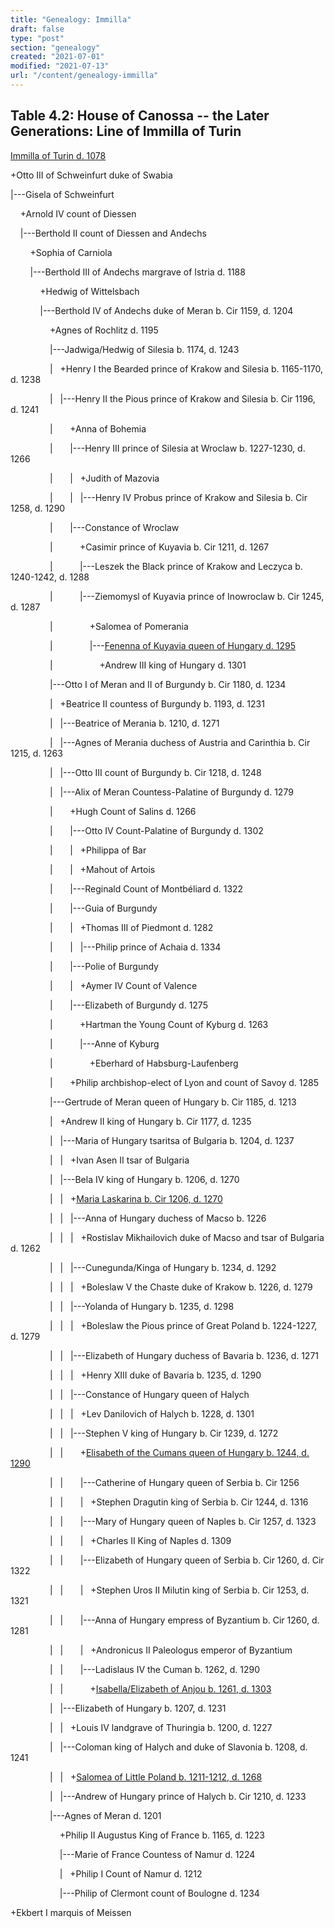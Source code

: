 ```yaml
---
title: "Genealogy: Immilla"
draft: false
type: "post"
section: "genealogy"
created: "2021-07-01"
modified: "2021-07-13"
url: "/content/genealogy-immilla"
---
```

## Table 4.2: House of Canossa -- the Later Generations: Line of Immilla of Turin


[Immilla of Turin d. 1078](https://epistolae.ctl.columbia.edu/woman/128.html)  

+Otto III of Schweinfurt duke of Swabia   

|---Gisela of Schweinfurt   

    +Arnold IV count of Diessen   

    |---Berthold II count of Diessen and Andechs   

        +Sophia of Carniola   

        |---Berthold III of Andechs margrave of Istria d. 1188  

            +Hedwig of Wittelsbach   

            |---Berthold IV of Andechs duke of Meran b. Cir 1159, d. 1204  

                +Agnes of Rochlitz d. 1195  

                |---Jadwiga/Hedwig of Silesia b. 1174, d. 1243  

                |   +Henry I the Bearded prince of Krakow and Silesia b. 1165-1170, d. 1238  

                |   |---Henry II the Pious prince of Krakow and Silesia b. Cir 1196, d. 1241  

                |       +Anna of Bohemia   

                |       |---Henry III prince of Silesia at Wroclaw b. 1227-1230, d. 1266  

                |       |   +Judith of Mazovia   

                |       |   |---Henry IV Probus prince of Krakow and Silesia b. Cir 1258, d. 1290  

                |       |---Constance of Wroclaw   

                |           +Casimir prince of Kuyavia b. Cir 1211, d. 1267  

                |           |---Leszek the Black prince of Krakow and Leczyca b. 1240-1242, d. 1288  

                |           |---Ziemomysl of Kuyavia prince of Inowroclaw b. Cir 1245, d. 1287  

                |               +Salomea of Pomerania   

                |               |---[Fenenna of Kuyavia queen of Hungary d. 1295](https://epistolae.ctl.columbia.edu/woman/26288.html)  

                |                   +Andrew III king of Hungary d. 1301  

                |---Otto I of Meran and II of Burgundy b. Cir 1180, d. 1234  

                |   +Beatrice II countess of Burgundy b. 1193, d. 1231  

                |   |---Beatrice of Merania b. 1210, d. 1271  

                |   |---Agnes of Merania duchess of Austria and Carinthia b. Cir 1215, d. 1263  

                |   |---Otto III count of Burgundy b. Cir 1218, d. 1248  

                |   |---Alix of Meran Countess-Palatine of Burgundy d. 1279  

                |       +Hugh Count of Salins d. 1266  

                |       |---Otto IV Count-Palatine of Burgundy d. 1302  

                |       |   +Philippa of Bar   

                |       |   +Mahout of Artois   

                |       |---Reginald Count of Montbéliard d. 1322  

                |       |---Guia of Burgundy   

                |       |   +Thomas III of Piedmont d. 1282  

                |       |   |---Philip prince of Achaia d. 1334  

                |       |---Polie of Burgundy   

                |       |   +Aymer IV Count of Valence   

                |       |---Elizabeth of Burgundy d. 1275  

                |           +Hartman the Young Count of Kyburg d. 1263  

                |           |---Anne of Kyburg   

                |               +Eberhard of Habsburg-Laufenberg   

                |       +Philip archbishop-elect of Lyon and count of Savoy d. 1285  

                |---Gertrude of Meran queen of Hungary b. Cir 1185, d. 1213  

                |   +Andrew II king of Hungary b. Cir 1177, d. 1235  

                |   |---Maria of Hungary tsaritsa of Bulgaria b. 1204, d. 1237  

                |   |   +Ivan Asen II tsar of Bulgaria   

                |   |---Bela IV king of Hungary b. 1206, d. 1270  

                |   |   +[Maria Laskarina b. Cir 1206, d. 1270](https://epistolae.ctl.columbia.edu/woman/26208.html)  

                |   |   |---Anna of Hungary duchess of Macso b. 1226  

                |   |   |   +Rostislav Mikhailovich duke of Macso and tsar of Bulgaria d. 1262  

                |   |   |---Cunegunda/Kinga of Hungary b. 1234, d. 1292  

                |   |   |   +Boleslaw V the Chaste duke of Krakow b. 1226, d. 1279  

                |   |   |---Yolanda of Hungary b. 1235, d. 1298  

                |   |   |   +Boleslaw the Pious prince of Great Poland b. 1224-1227, d. 1279  

                |   |   |---Elizabeth of Hungary duchess of Bavaria b. 1236, d. 1271  

                |   |   |   +Henry XIII duke of Bavaria b. 1235, d. 1290  

                |   |   |---Constance of Hungary queen of Halych   

                |   |   |   +Lev Danilovich of Halych b. 1228, d. 1301  

                |   |   |---Stephen V king of Hungary b. Cir 1239, d. 1272  

                |   |       +[Elisabeth of the Cumans queen of Hungary b. 1244, d. 1290](https://epistolae.ctl.columbia.edu/woman/26203.html)  

                |   |       |---Catherine of Hungary queen of Serbia b. Cir 1256  

                |   |       |   +Stephen Dragutin king of Serbia b. Cir 1244, d. 1316  

                |   |       |---Mary of Hungary queen of Naples b. Cir 1257, d. 1323  

                |   |       |   +Charles II King of Naples d. 1309  

                |   |       |---Elizabeth of Hungary queen of Serbia b. Cir 1260, d. Cir 1322  

                |   |       |   +Stephen Uros II Milutin king of Serbia b. Cir 1253, d. 1321  

                |   |       |---Anna of Hungary empress of Byzantium b. Cir 1260, d. 1281  

                |   |       |   +Andronicus II Paleologus emperor of Byzantium   

                |   |       |---Ladislaus IV the Cuman b. 1262, d. 1290  

                |   |           +[Isabella/Elizabeth of Anjou b. 1261, d. 1303](https://epistolae.ctl.columbia.edu/woman/26192.html)  

                |   |---Elizabeth of Hungary b. 1207, d. 1231  

                |   |   +Louis IV landgrave of Thuringia b. 1200, d. 1227  

                |   |---Coloman king of Halych and duke of Slavonia b. 1208, d. 1241  

                |   |   +[Salomea of Little Poland b. 1211-1212, d. 1268](https://epistolae.ctl.columbia.edu/woman/26155.html)  

                |   |---Andrew of Hungary prince of Halych b. Cir 1210, d. 1233  

                |---Agnes of Meran d. 1201  

                    +Philip II Augustus King of France b. 1165, d. 1223  

                    |---Marie of France Countess of Namur d. 1224  

                    |   +Philip I Count of Namur d. 1212  

                    |---Philip of Clermont count of Boulogne d. 1234  

+Ekbert I marquis of Meissen   




